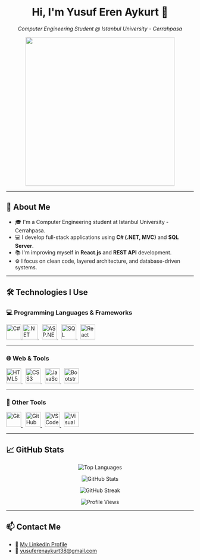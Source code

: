 <h1 align="center">Hi, I'm Yusuf Eren Aykurt 👋</h1>

<p align="center">
  <em>Computer Engineering Student @ Istanbul University - Cerrahpasa</em>
</p>

<p align="center">
  <img src="https://c.tenor.com/IieZUsqoYCwAAAAd/tenor.gif" width="400"/>
</p>

---

## 🚀 About Me

- 🎓 I'm a Computer Engineering student at Istanbul University - Cerrahpasa.  
- 💻 I develop full-stack applications using **C# (.NET, MVC)** and **SQL Server**.  
- 📚 I'm improving myself in **React.js** and **REST API** development.  
- ⚙️ I focus on clean code, layered architecture, and database-driven systems.  

---

## 🛠️ Technologies I Use

### 💻 Programming Languages & Frameworks

<p align="left">
  <a href="https://learn.microsoft.com/en-us/dotnet/csharp/" target="_blank" title="C#">
  <img src="https://cdn.jsdelivr.net/gh/devicons/devicon/icons/csharp/csharp-original.svg" alt="C#" width="40" height="40"/>
</a>

  <a href="https://dotnet.microsoft.com/" target="_blank" title=".NET">
    <img src="https://cdn.jsdelivr.net/gh/devicons/devicon/icons/dot-net/dot-net-original.svg" alt=".NET" width="40" height="40"/>
  </a>
  &nbsp;
  <a href="https://learn.microsoft.com/en-us/aspnet/core/mvc/overview?view=aspnetcore-8.0" target="_blank" title="ASP.NET MVC">
    <img src="https://cdn.jsdelivr.net/gh/devicons/devicon/icons/dotnetcore/dotnetcore-original.svg" alt="ASP.NET MVC" width="40" height="40"/>
  </a>
  &nbsp;
  <a href="https://www.microsoft.com/en-us/sql-server/" target="_blank" title="SQL Server">
    <img src="https://cdn.jsdelivr.net/gh/devicons/devicon/icons/microsoftsqlserver/microsoftsqlserver-plain.svg" alt="SQL Server" width="40" height="40"/>
  </a>
  &nbsp;
  <a href="https://react.dev/" target="_blank" title="React">
    <img src="https://cdn.jsdelivr.net/gh/devicons/devicon/icons/react/react-original.svg" alt="React" width="40" height="40"/>
  </a>
</p>

---

### 🌐 Web & Tools

<p align="left">
  <a href="https://developer.mozilla.org/en-US/docs/Web/HTML" target="_blank" title="HTML5">
    <img src="https://cdn.jsdelivr.net/gh/devicons/devicon/icons/html5/html5-original.svg" alt="HTML5" width="40" height="40"/>
  </a>
  &nbsp;
  <a href="https://developer.mozilla.org/en-US/docs/Web/CSS" target="_blank" title="CSS3">
    <img src="https://cdn.jsdelivr.net/gh/devicons/devicon/icons/css3/css3-original.svg" alt="CSS3" width="40" height="40"/>
  </a>
  &nbsp;
  <a href="https://developer.mozilla.org/en-US/docs/Web/JavaScript" target="_blank" title="JavaScript">
    <img src="https://cdn.jsdelivr.net/gh/devicons/devicon/icons/javascript/javascript-original.svg" alt="JavaScript" width="40" height="40"/>
  </a>
  &nbsp;
  <a href="https://getbootstrap.com/" target="_blank" title="Bootstrap 5">
    <img src="https://cdn.jsdelivr.net/gh/devicons/devicon/icons/bootstrap/bootstrap-original.svg" alt="Bootstrap" width="40" height="40"/>
  </a>
</p>

---

### 🧰 Other Tools

<p align="left">
  <a href="https://git-scm.com/" target="_blank" title="Git">
    <img src="https://cdn.jsdelivr.net/gh/devicons/devicon/icons/git/git-original.svg" alt="Git" width="40" height="40"/>
  </a>
  &nbsp;
  <a href="https://github.com/" target="_blank" title="GitHub">
    <img src="https://cdn.jsdelivr.net/gh/devicons/devicon/icons/github/github-original.svg" alt="GitHub" width="40" height="40"/>
  </a>
  &nbsp;
  <a href="https://code.visualstudio.com/" target="_blank" title="Visual Studio Code">
    <img src="https://cdn.jsdelivr.net/gh/devicons/devicon/icons/vscode/vscode-original.svg" alt="VS Code" width="40" height="40"/>
  </a>
  &nbsp;
  <a href="https://visualstudio.microsoft.com/" target="_blank" title="Visual Studio">
    <img src="https://cdn.jsdelivr.net/gh/devicons/devicon/icons/visualstudio/visualstudio-plain.svg" alt="Visual Studio" width="40" height="40"/>
  </a>
</p>

---

## 📈 GitHub Stats

<p align="center">
  <img src="https://github-readme-stats.vercel.app/api/top-langs/?username=yusuferenaykurtt&layout=compact&theme=tokyonight" alt="Top Languages" />
</p>

<p align="center">
  <img src="https://github-readme-stats.vercel.app/api?username=yusuferenaykurtt&show_icons=true&theme=tokyonight" alt="GitHub Stats" />
</p>

<p align="center">
  <img src="https://github-readme-streak-stats.herokuapp.com/?user=yusuferenaykurtt&theme=tokyonight" alt="GitHub Streak" />
</p>

<p align="center">
  <img src="https://komarev.com/ghpvc/?username=yusuferenaykurtt&label=Profile%20Views&color=blue&style=flat" alt="Profile Views" />
</p>

---

## 📫 Contact Me

- 🔗 [My LinkedIn Profile](https://www.linkedin.com/in/yusuf-eren-aykurt-693b4630b)
- 📧 yusuferenaykurt38@gmail.com
